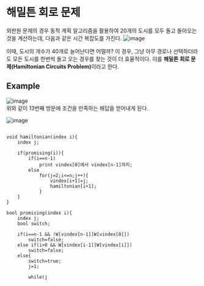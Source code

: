 # 해밀튼 회로 문제
외판원 문제의 경우 동적 계획 알고리즘을 활용하여 20개의 도시를 모두 돌고 돌아오는 것을 계산하는데, 다음과 같은 시간 복잡도를 가진다.
![image](https://user-images.githubusercontent.com/74875490/168943421-6dc273ec-9f69-4692-bdc4-ef93608f0c18.png)

이때, 도시의 개수가 40개로 늘어난다면 어떨까? 이 경우, 그냥 아무 경로나 선택하더라도 모든 도시를 한번씩 돌고 오는 경우를 찾는 것이 더 효율적이다. 이를 <b>해밀튼 회로 문제(Hamiltonian Circuits Problem)</b>이라고 한다.

## Example
![image](https://user-images.githubusercontent.com/74875490/172007181-e368c674-8389-4f3e-b1d4-b79bb05977bd.png)<br>
위와 같이 13번째 방문에 조건을 만족하는 해답을 얻어내게 된다.

![image](https://user-images.githubusercontent.com/74875490/172007181-e368c674-8389-4f3e-b1d4-b79bb05977bd.png)<br>

<pre><code>
void hamiltonian(index i){
    index j;

    if(promising(i)){
        if(i==n-1)
            print vindex[0]에서 vindex[n-1]까지;
        else
            for(j=2;i<=n;j++){
                vindex[i+1]=j;
                hamiltonian[i+1];
            }
    }
}

bool promising(index i){
    index j;
    bool switch;

    if(i==n-1 && !W[vindex[n-1]]W[vindex[0]])
        switch=false;
    else if(i>0 && W[vindex[i-1]]W[vindex[i]])
        switch=false;
    else{
        switch=true;
        j=1;

        while(j<i && switch){
            if(vindex[i]==vindex[j])
                switch=false;
            j++;
        }
    }

    return switch;
}
</code></pre>